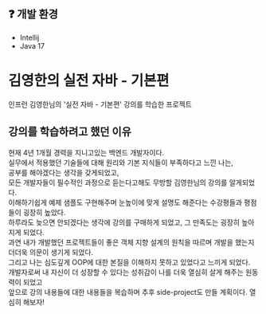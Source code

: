 ## ❓ 개발 환경
- Intellij
- Java 17

# 김영한의 실전 자바 - 기본편
인프런 김영한님의 '실전 자바 - 기본편' 강의를 학습한 프로젝트

## 강의를 학습하려고 했던 이유
현재 4년 1개월 경력을 지니고있는 백엔드 개발자이다.<br/>
실무에서 적용했던 기술들에 대해 원리와 기본 지식들이 부족하다고 느낀 나는,<br/>
공부를 해야겠다는 생각을 갖게되었고, <br/>
모든 개발자들이 필수적인 과정으로 듣는다고해도 무방할 김영한님의 강의를 알게되었다.<br/>
이해하기쉽게 예제 샘플도 구현해주며 눈높이에 맞게 설명도 해준다는 수강평들과 평점들이 굉장히 높았다.<br/>
하루라도 늦으면 안되겠다는 생각에 강의를 구매하게 되었고, 그 만족도는 굉장히 높아지게 되었다.<br/>
과연 내가 개발했던 프로젝트들이 좋은 객체 지향 설계의 원칙을 따르며 개발을 했는지 더더욱 의문이 생기게 되었다.<br/>
그리고 나는 심도깊게 OOP에 대한 본질을 이해하지 못하고 있었다고 느끼게 되었다.<br/>
개발자로써 내 자신이 더 성장할 수 있다는 성취감이 나를 더욱 열심히 살게 해주는 원동력이 되었고<br/>
앞으로 강의 내용들에 대한 내용들을 복습하며 추후 side-project도 만들 계획이다.
열심히 해보자!
